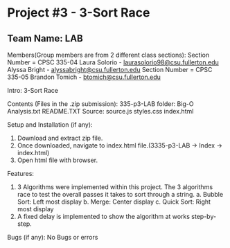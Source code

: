 # Project #3 - 3-Sort Race
## Team Name: LAB

Members(Group members are from 2 different class sections):
Section Number = CPSC 335-04 
Laura Solorio  - laurasolorio98@csu.fullerton.edu
Alyssa Bright  - alyssabright@csu.fullerton.edu
Section Number = CPSC 335-05
Brandon Tomich - btomich@csu.fullerton.edu

Intro: 3-Sort Race

Contents (Files in the .zip submission):
335-p3-LAB folder:
	Big-O Analysis.txt
	README.TXT
	Source:
		source.js
		styles.css
		index.html

Setup and Installation (if any): 
1. Download and extract zip file.
2. Once downloaded, navigate to index.html file.(3335-p3-LAB -> Index -> index.html)
3. Open html file with browser.

Features:
1. 3 Algorithms were implemented within this project. The 3 algorithms race to test the overall passes it takes to sort through a string.
	a. Bubble Sort: Left most display
	b. Merge: Center display
	c. Quick Sort: Right most display
3. A fixed delay is implemented to show the algorithm at works step-by-step.

Bugs (if any): No Bugs or errors
